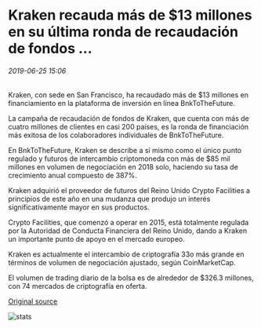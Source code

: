 # Kraken recauda más de $13 millones en su última ronda de recaudación de fondos ...

###### 2019-06-25 15:06

Kraken, con sede en San Francisco, ha recaudado más de $13 millones en financiamiento en la plataforma de inversión en línea BnkToTheFuture.

La campaña de recaudación de fondos de Kraken, que cuenta con más de cuatro millones de clientes en casi 200 países, es la ronda de financiación más exitosa de los colaboradores individuales de BnkToTheFuture.

En BnkToTheFuture, Kraken se describe a sí mismo como el único punto regulado y futuros de intercambio criptomoneda con más de $85 mil millones en volumen de negociación en 2018 solo, haciendo su tasa de crecimiento anual compuesto de 387%.

Kraken adquirió el proveedor de futuros del Reino Unido Crypto Facilities a principios de este año en una mudanza que produjo un interés significativamente mayor en sus productos.

Crypto Facilities, que comenzó a operar en 2015, está totalmente regulada por la Autoridad de Conducta Financiera del Reino Unido, dando a Kraken un importante punto de apoyo en el mercado europeo.

Kraken es actualmente el intercambio de criptografía 33o más grande en términos de volumen de negociación ajustado, según CoinMarketCap.

El volumen de trading diario de la bolsa es de alrededor de $326.3 millones, con 74 mercados de criptografía en oferta.

[Original source](https://cointelegraph.com/news/kraken-raises-over-13-million-in-its-latest-fundraising-round)

![stats](https://c.statcounter.com/11760860/0/a89fa40b/1/ "stats")